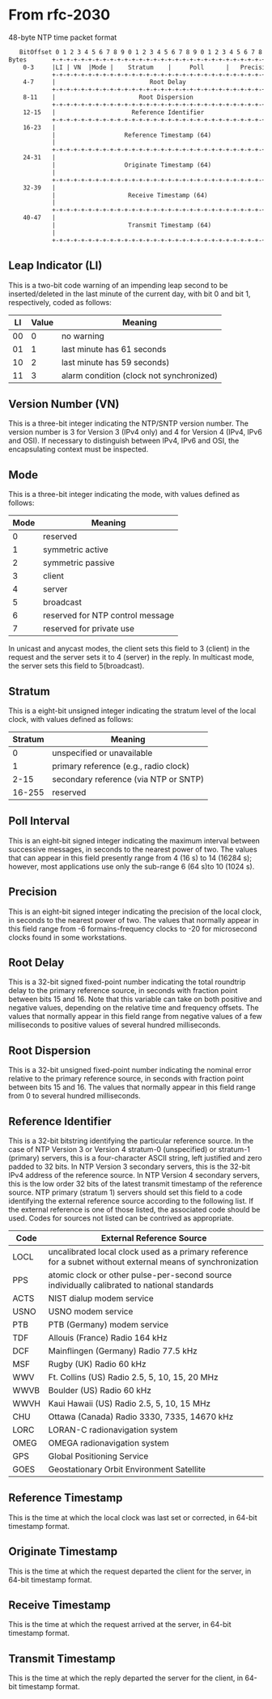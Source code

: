 From rfc-2030
=============

48-byte NTP time packet format

```                                 1                   2                   3
   BitOffset 0 1 2 3 4 5 6 7 8 9 0 1 2 3 4 5 6 7 8 9 0 1 2 3 4 5 6 7 8 9 0 1
Bytes       +-+-+-+-+-+-+-+-+-+-+-+-+-+-+-+-+-+-+-+-+-+-+-+-+-+-+-+-+-+-+-+-+
    0-3     |LI | VN  |Mode |    Stratum    |     Poll      |   Precision   |
            +-+-+-+-+-+-+-+-+-+-+-+-+-+-+-+-+-+-+-+-+-+-+-+-+-+-+-+-+-+-+-+-+
    4-7     |                          Root Delay                           |
            +-+-+-+-+-+-+-+-+-+-+-+-+-+-+-+-+-+-+-+-+-+-+-+-+-+-+-+-+-+-+-+-+
    8-11    |                       Root Dispersion                         |
            +-+-+-+-+-+-+-+-+-+-+-+-+-+-+-+-+-+-+-+-+-+-+-+-+-+-+-+-+-+-+-+-+
    12-15   |                     Reference Identifier                      |
            +-+-+-+-+-+-+-+-+-+-+-+-+-+-+-+-+-+-+-+-+-+-+-+-+-+-+-+-+-+-+-+-+
    16-23   |                                                               |
            |                   Reference Timestamp (64)                    |
            |                                                               |
            +-+-+-+-+-+-+-+-+-+-+-+-+-+-+-+-+-+-+-+-+-+-+-+-+-+-+-+-+-+-+-+-+
    24-31   |                                                               |
            |                   Originate Timestamp (64)                    |
            |                                                               |
            +-+-+-+-+-+-+-+-+-+-+-+-+-+-+-+-+-+-+-+-+-+-+-+-+-+-+-+-+-+-+-+-+
    32-39   |                                                               |
            |                    Receive Timestamp (64)                     |
            |                                                               |
            +-+-+-+-+-+-+-+-+-+-+-+-+-+-+-+-+-+-+-+-+-+-+-+-+-+-+-+-+-+-+-+-+
    40-47   |                                                               |
            |                    Transmit Timestamp (64)                    |
            |                                                               |
            +-+-+-+-+-+-+-+-+-+-+-+-+-+-+-+-+-+-+-+-+-+-+-+-+-+-+-+-+-+-+-+-+
```

Leap Indicator (LI)
-------------------

This is a two-bit code warning of an impending leap second to be inserted/deleted in the last minute of the current day, with bit 0 and bit 1, respectively, coded as follows:

| LI | Value | Meaning                                  |
| -- | ----- | ---------------------------------------- |
| 00 | 0     | no warning                               |
| 01 | 1     | last minute has 61 seconds               |
| 10 | 2     | last minute has 59 seconds)              |
| 11 | 3     | alarm condition (clock not synchronized) |

Version Number (VN)
-------------------

This is a three-bit integer indicating the NTP/SNTP version number. The version number is 3 for Version 3 (IPv4 only) and 4 for Version 4 (IPv4, IPv6 and OSI). If necessary to distinguish between IPv4, IPv6 and OSI, the encapsulating context must be inspected.

Mode
----

This is a three-bit integer indicating the mode, with values defined as follows:

| Mode | Meaning                          |
| ---- | -------------------------------- |
| 0    | reserved                         |
| 1    | symmetric active                 |
| 2    | symmetric passive                |
| 3    | client                           |
| 4    | server                           |
| 5    | broadcast                        |
| 6    | reserved for NTP control message |
| 7    | reserved for private use         |

In unicast and anycast modes, the client sets this field to 3 (client) in the request and the server sets it to 4 (server) in the reply. In multicast mode, the server sets this field to 5(broadcast).

Stratum
-------

This is a eight-bit unsigned integer indicating the stratum level of the local clock, with values defined as follows:

| Stratum | Meaning                               |
| ------- | ------------------------------------- |
| 0       | unspecified or unavailable            |
| 1       | primary reference (e.g., radio clock) |
| 2-15    | secondary reference (via NTP or SNTP) |
| 16-255  | reserved                              |

Poll Interval
-------------

This is an eight-bit signed integer indicating the maximum interval between successive messages, in seconds to the nearest power of two. The values that can appear in this field presently range from 4 (16 s) to 14 (16284 s); however, most applications use only the sub-range 6 (64 s)to 10 (1024 s).

Precision
---------

This is an eight-bit signed integer indicating the precision of the local clock, in seconds to the nearest power of two. The values that normally appear in this field range from -6 formains-frequency clocks to -20 for microsecond clocks found in some workstations.

Root Delay
----------

This is a 32-bit signed fixed-point number indicating the total roundtrip delay to the primary reference source, in seconds with fraction point between bits 15 and 16. Note that this variable can take on both positive and negative values, depending on the relative time and frequency offsets. The values that normally appear in this field range from negative values of a few milliseconds to positive values of several hundred milliseconds.

Root Dispersion
---------------

This is a 32-bit unsigned fixed-point number indicating the nominal error relative to the primary reference source, in seconds with fraction point between bits 15 and 16. The values that normally appear in this field range from 0 to several hundred milliseconds.

Reference Identifier
--------------------

This is a 32-bit bitstring identifying the particular reference source. In the case of NTP Version 3 or Version 4 stratum-0 (unspecified) or stratum-1 (primary) servers, this is a four-character ASCII string, left justified and zero padded to 32 bits. In NTP Version 3 secondary servers, this is the 32-bit IPv4 address of the reference source. In NTP Version 4 secondary servers, this is the low order 32 bits of the latest transmit timestamp of the reference source. NTP primary (stratum 1) servers should set this field to a code identifying the external reference source according to the following list. If the external reference is one of those listed, the associated code should be used. Codes for sources not listed can be contrived as appropriate.

| Code  |   External Reference Source                                                                                 |
| ----- | ----------------------------------------------------------------------------------------------------------- |
| LOCL  | uncalibrated local clock used as a primary reference for a subnet without external means of synchronization |
| PPS   | atomic clock or other pulse-per-second source individually calibrated to national standards                 |
| ACTS  | NIST dialup modem service                                                                                   |
| USNO  | USNO modem service                                                                                          |
| PTB   | PTB (Germany) modem service                                                                                 |
| TDF   | Allouis (France) Radio 164 kHz                                                                              |
| DCF   | Mainflingen (Germany) Radio 77.5 kHz                                                                        |
| MSF   | Rugby (UK) Radio 60 kHz                                                                                     |
| WWV   | Ft. Collins (US) Radio 2.5, 5, 10, 15, 20 MHz                                                               |
| WWVB  | Boulder (US) Radio 60 kHz                                                                                   |
| WWVH  | Kaui Hawaii (US) Radio 2.5, 5, 10, 15 MHz                                                                   |
| CHU   | Ottawa (Canada) Radio 3330, 7335, 14670 kHz                                                                 |
| LORC  | LORAN-C radionavigation system                                                                              |
| OMEG  | OMEGA radionavigation system                                                                                |
| GPS   | Global Positioning Service                                                                                  |
| GOES  | Geostationary Orbit Environment Satellite                                                                   |

Reference Timestamp
-------------------

This is the time at which the local clock was last set or corrected, in 64-bit timestamp format.

Originate Timestamp
-------------------

This is the time at which the request departed the client for the server, in 64-bit timestamp format.

Receive Timestamp
-----------------

This is the time at which the request arrived at the server, in 64-bit timestamp format.

Transmit Timestamp
------------------

This is the time at which the reply departed the server for the client, in 64-bit timestamp format.
